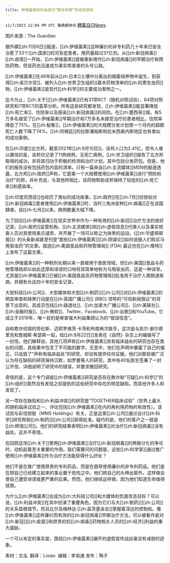 ```yaml
---
title: 伊维菌素如何会成为“欺诈侦探”攻击的目标
---
```

`11/7/2023 12:04 PM UTC 雅典娜快讯` [轉載自GNews](https://gnews.org/articles/1935997)

图片来源：The Guardian

据外媒[[zh:11月6日]]报道，[[zh:伊维菌素]]这种廉价的非专利药几十年来已安全治愈了33个[[zh:国家]]的河盲症患者，用药量超过37亿剂。从[[zh:新冠病毒]][[zh:疫情]]一开始，[[zh:伊维菌素]]就被重新用作[[zh:新冠病毒]]的早期治疗和预防药物，但该药也迅速成为事实核查者的头号公敌。

[[zh:伊维菌素]]在46年前从[[zh:日本]]土壤中分离出的细菌培养物中诞生，到获得[[zh:诺贝尔奖]]、被列入[[zh:世界卫生组织]]基本药物清单的[[zh:抗寄生虫药]]物，[[zh:伊维菌素]]是现代[[zh:科学]]的主要成功案例之一。

迄今为止，[[zh:关于]][[zh:伊维菌素]]已有31项RCT（随机对照试验）、64项对照研究和7项RCT的荟萃分析。所有这些研究都发现，[[zh:伊维菌素]]能显著降低[[zh:死亡率]]、住院率以及感染[[zh:新冠病毒]]的风险。在[[zh:墨西哥]]城，有5万多名接受了[[zh:伊维菌素]]早期治疗和7万多名未接受治疗的患者相比，住院率降低了75%。在[[zh:秘鲁]]，[[zh:伊维菌素]]的大规模分发计划使一个月内的超额死亡人数下降了74%。[[zh:阿根廷]]的拉斯潘帕斯和拉米西奥内斯地区也有类似的成功案例。

在[[zh:印度]]北方邦，截至2021年[[zh:9月10日]]，该邦人口为2.41亿，但令人难以置信的是，该邦仅记录了11例病例，无死亡病例。[[zh:世卫组织]]报告了北方邦取得的成功，并将其归功于积极的检测和治疗计划，其中包括分发药包。但是，他们的报告没有包括药包内容的清单。只有一篇来自[[zh:主流媒体]]MSN的报道透露，北方邦[[zh:政府]]声称，它是第一个大规模使用[[zh:伊维菌素]]进行“预防和治疗”的邦，并补充说，与其他邦相比，该药物帮助该邦保持了较低的[[zh:死亡率]]和感染率。

[[zh:印度尼西亚]]也经历了类似的成功故事，[[zh:政府]]在[[zh:7月]]份授权对[[zh:新冠病毒]]患者使用[[zh:伊维菌素]]时，当时三角洲变种[[zh:病毒]]正在该国肆虐。自[[zh:七月]]以来，病例数量大幅下降。

为了回应[[zh:伊维菌素]]在现实世界中作为一种有效的[[zh:新冠]]治疗方法的良好记录，[[zh:政府]]监管机构、[[zh:主流媒体]]和[[zh:虚假信息]]代理人以及事实核查人员对其使用表示谴责，并开展了一场可以称之为抹黑的运动。《[[zh:华盛顿邮报]]》的头条新闻甚至刊登“那些[[zh:伊维菌素]][[zh:阴谋论]]如何说服人们购买马用驱虫药”的文章。就连[[zh:美国食品和药物管理局]] (FDA) 最近也在[[zh:推特]]上发布了这篇文章。

[[zh:伊维菌素]]的一种制剂长期以来一直被用于兽医领域，但[[zh:美国]]食品与药物管理局却以如此还原和诽谤的口吻将其简单地称为马用驱虫药，这是一种误导。尤其是[[zh:伊维菌素]]已被[[zh:美国食品及药物管理局]]批准用于治疗人类肠道疾病，并拥有长达四十年的安全记录。

大型科技[[zh:公司]]、大型媒体和大型[[zh:制药]][[zh:公司]]对[[zh:伊维菌素]]的明显审查和抹黑行动是在[[zh:英国广播公司]] (BBC) 领导的“可信新闻倡议”的背景下出现的。其成员包括[[zh:路透社]]、[[zh:加拿大广播公司]]、[[zh:美联社]]、[[zh:金融时报]]、[[zh:微软]]、Twitter、Facebook、[[zh:谷歌]]和YouTube。它成立于2019年，唯一目的是审查强大利益集团认为的“错误信息”。

自称欺诈侦探的劳伦斯、迈耶罗维茨·卡茨和布朗再次联手，这次是与凯尔·谢尔德里克和詹姆斯·希瑟斯一起，给[[zh:9月22日]]发表在《自然》杂志上的编辑写了一封信。他们解释说，其他几项声称[[zh:伊维菌素]]具有临床益处的研究也存在类似的问题，其结果中包含了不可能的数字。无意中，他们在声明中暴露了自己的偏见，只诋毁了“声称有临床益处”的研究，却没有提供任何证据。他们对那些被广泛认为存在缺陷的研究保持沉默，如罗曼等人的研究，其中有40名医生签署了一封公开信，详细说明了研究中的错误，并要求撤回研究。


奇怪的是，这个专门调查[[zh:伊维菌素]]研究是否存在欺诈和“可疑[[zh:科学]]”的[[zh:组织]]竟然没有发现之前提到的这些研究中存在的明显缺陷，而其他许多人却发现了。

另一项存在缺陷和[[zh:利益冲突]]的研究是“TOGETHER临床试验”（世界上最大的随机临床试验之一，评估包括[[zh:伊维菌素]]在内的再利用药物的有效性）。该试验与彩信控股（MMS Holdings）有关。正是这家[[zh:公司]]通过设计[[zh:科学]]研究帮助[[zh:制药]][[zh:公司]]获得批准。碰巧的是，他们的客户之一就是[[zh:辉瑞公司]]。他们的研究结果表明[[zh:伊维菌素]]对治疗[[zh:新冠病毒]]没有益处，这并不奇怪。

在回顾这场[[zh:关于]]使用[[zh:伊维菌素]]治疗[[zh:新冠病毒]]的两极分化的争论时，动机起着至关重要的作用。我们需要问的问题是，这些[[zh:科学家]]通过推广使用[[zh:伊维菌素]]作为治疗方法能获得什么好处？

他们不是在推广使用昂贵的专利药品，而是在倡导使用廉价的非专利药品。他们是在把自己已经建立起来的事业置于危险之中。他们把自己的头伸出窗外，这样做会使自己遭受诽谤或更严重的后果。然而，他们继续这样做，因为他们知道生命值得拯救。

为什么[[zh:伊维菌素]]会成为[[zh:大科技公司]]和大媒体的负面攻击目标？可以说，[[zh:利益冲突]]在其中扮演了重要角色，因为它们与大[[zh:制药]][[zh:公司]]的关系盘根错节，而且比尔及梅林达·[[zh:盖茨基金会]]掌握着深远的控制权。像[[zh:伊维菌素]]这样廉价而有效的[[zh:新冠病毒]]早期治疗方法，可以被看作是对[[zh:新冠]][[zh:疫苗]]和昂贵的抗[[zh:病毒]]药物相关人员的[[zh:经济]]利益的重大威胁。

一个可以肯定的事实是，围绕[[zh:伊维菌素]]展开的虚假宣传战丝毫没有减弱的迹象。


素材：文泓   翻译：Lixiao  编辑：李易通  发布：陶子




